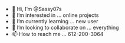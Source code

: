 - 👋 Hi, I’m @Sassy07s
- 👀 I’m interested in ... online projects 
- 🌱 I’m currently learning ... new user
- 💞️ I’m looking to collaborate on ... everything 
- 📫 How to reach me ... 612-200-3064 

<!---
Sassy07s/Sassy07s is a ✨ special ✨ repository because its `README.md` (this file) appears on your GitHub profile.
You can click the Preview link to take a look at your changes.
--->
